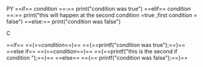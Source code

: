 
PY
	==if==  _condition_  ==:==
			print("condition was true")
	==elif== _condition_ ==:==
	     print("this will happen at the second condition =true ,first condition = false")
	==else:==
			print("condition was false")

C

==if== ==(==_condition_==)== =={==printf("condition was true");==}==
==else if== ==(==_condition_==)== =={==printf("this is the second if condition ");==}==
==else== =={== printf("condition was false");==}==
